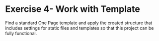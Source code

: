 # Exercise 4- Work with Template
 Find a standard One Page template and apply the created structure that includes settings for static files and templates so that this project can be fully functional.
